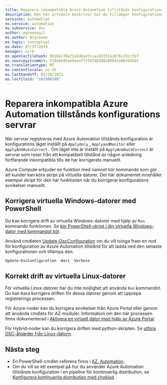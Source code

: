 ```yaml
---
title: Reparera inkompatibla Azure Automation tillstånds konfigurations servrar
description: Den här artikeln beskriver hur du tillämpar konfigurationer på begäran på servrar där konfigurations status har Aktiver ATS.
services: automation
ms.service: automation
ms.subservice: dsc
author: mgreenegit
ms.author: migreene
ms.topic: conceptual
ms.date: 07/17/2019
manager: nirb
ms.openlocfilehash: 98164c20af2a5d6ae7ccac43331a2876c23ccfb7
ms.sourcegitcommit: f28ebb95ae9aaaff3f87d8388a09b41e0b3445b5
ms.translationtype: MT
ms.contentlocale: sv-SE
ms.lasthandoff: 03/29/2021
ms.locfileid: "102500180"
---
```

# <a name="remediate-noncompliant-azure-automation-state-configuration-servers"></a>Reparera inkompatibla Azure Automation tillstånds konfigurations servrar

När servrar registreras med Azure Automation tillstånds konfiguration är konfigurations läget inställt på `ApplyOnly` , `ApplyandMonitor` eller `ApplyAndAutoCorrect` . Om läget inte är inställt på `ApplyAndAutoCorrect` är servrar som reser från ett kompatibelt tillstånd av någon anledning fortfarande inkompatibla tills de har korrigerats manuellt.

Azure Compute erbjuder en funktion med namnet kör kommando som gör att kunder kan köra skript på virtuella datorer.
Det här dokumentet innehåller exempel skript för den här funktionen när du korrigerar konfigurations avvikelser manuellt.

## <a name="correct-drift-of-windows-virtual-machines-using-powershell"></a>Korrigera virtuella Windows-datorer med PowerShell

Du kan korrigera drift av virtuella Windows-datorer med hjälp av `Run` kommando funktionen. Se [kör PowerShell-skript i din virtuella Windows-dator med kommandot kör](../virtual-machines/windows/run-command.md).

Använd cmdleten [Update-DscConfiguration](/powershell/module/psdesiredstateconfiguration/update-dscconfiguration) om du vill tvinga fram en nod för konfiguration av Azure Automation tillstånd för att ladda ned den senaste konfigurationen och tillämpa den.

```powershell
Update-DscConfiguration -Wait -Verbose
```

## <a name="correct-drift-of-linux-virtual-machines"></a>Korrekt drift av virtuella Linux-datorer

För virtuella Linux-datorer har du inte möjlighet att använda `Run` kommandot. Du kan bara korrigera driften för dessa datorer genom att upprepa registrerings processen. 

För Azure-noder kan du korrigera avvikelser från Azure Portal eller genom att använda cmdlets för AZ-moduler. Information om den här processen finns dokumenterad i [Aktivera en virtuell dator med hjälp av Azure Portal](automation-dsc-onboarding.md#enable-a-vm-using-azure-portal).

För Hybrid-noder kan du korrigera driften med python-skripten. Se [utföra DSC-åtgärder från Linux-datorn](https://github.com/Microsoft/PowerShell-DSC-for-Linux#performing-dsc-operations-from-the-linux-computer).

## <a name="next-steps"></a>Nästa steg

- En PowerShell-cmdlet-referens finns i [AZ. Automation](/powershell/module/az.automation/#automation).
- Om du vill se ett exempel på hur du använder Azure Automation tillstånds konfiguration i en pipeline för kontinuerlig distribution, se [Konfigurera kontinuerlig distribution med choklad](automation-dsc-cd-chocolatey.md).
